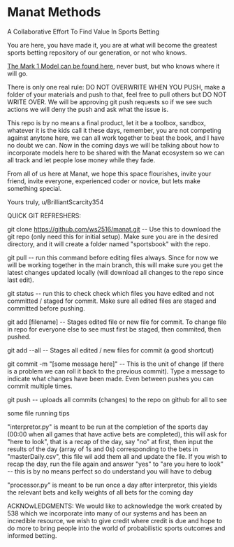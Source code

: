 # Manat Methods
A Collaborative Effort To Find Value In Sports Betting

You are here, you have made it, you are at what will become the greatest sports betting repository of our generation, or not who knows.

[The Mark 1 Model can be found here](https://manat-methods.com/sportsbettingalgorithm.html), never bust, but who knows where it will go.

There is only one real rule:
DO NOT OVERWRITE WHEN YOU PUSH, make a folder of your materials and push to that, feel free to pull others but DO NOT WRITE OVER. We will be approving git push requests so if we see such actions we will deny the push and ask what the issue is.

This repo is by no means a final product, let it be a toolbox, sandbox, whatever it is the kids call it these days, remember, you are not competing against anytone here, we can all work together to beat the book, and I have no doubt we can. Now in the coming days we will be talking about how to incorporate models here to be shared with the Manat ecosystem so we can all track and let people lose money while they fade.

From all of us here at Manat, we hope this space flourishes, invite your friend, invite everyone, experienced coder or novice, but lets make something special.

Yours truly, 
u/BrilliantScarcity354

QUICK GIT REFRESHERS:

git clone https://github.com/ws2516/manat.git -- Use this to download the git repo (only need this for initial setup). Make sure you are in the desired directory, and it will create a folder named "sportsbook" with the repo.

git pull -- run this command before editing files always. Since for now we will be working together in the main branch, this will make sure you get the latest changes updated locally (will download all changes to the repo since last edit).

git status -- run this to check check which files you have edited and not committed / staged for commit. Make sure all edited files are staged and committed before pushing.

git add [filename] -- Stages edited file or new file for commit. To change file in repo for everyone else to see must first be staged, then commited, then pushed.

git add --all -- Stages all edited / new files for commit (a good shortcut)

git commit -m "[some message here]" -- This is the unit of change (if there is a problem we can roll it back to the previous commit). Type a message to indicate what changes have been made. Even between pushes you can commit multiple times.

git push -- uploads all commits (changes) to the repo on github for all to see

some file running tips

"interpretor.py" is meant to be run at the completion of the sports day (00:00 when all games that have active bets are completed), this will ask for "here to look", that is a recap of the day, say "no" at first, then input the results of the day (array of 1s and 0s) corresponding to the bets in "masterDaily.csv", this file wil add them all and update the file. If you wish to recap the day, run the file again and answer "yes" to "are you here to look" -- this is by no means perfect so do understand you will have to debug

"processor.py" is meant to be run once a day after interpretor, this yields the relevant bets and kelly weights of all bets for the coming day

ACKNOwLEDGMENTS: We would like to acknowledge the work created by 538 which we incorporate into many of our systems and has been an incredible resource, we wish to give credit where credit is due and hope to do more to bring people into the world of probabilistic sports outcomes and informed betting.
